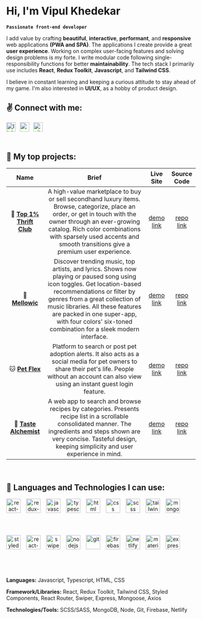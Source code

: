 # Hi, I'm Vipul Khedekar

**`Passionate front-end developer`**

I add value by crafting **beautiful**, **interactive**, **performant**, and **responsive** web applications **(PWA and SPA)**. The applications I create provide a great **user experience**. Working on complex user-facing features and solving design problems is my forte. I write modular code following single-responsibility functions for better **maintainability**. The tech stack I primarily use includes **React**, **Redux Toolkit**, **Javascript**, and **Tailwind CSS**.​​

I believe in constant learning and keeping a curious attitude to stay ahead of my game. I'm also interested in **UI/UX**, as a hobby of product design.

## ✌️ Connect with me:

<div style="display:flex">
<a id="linkedin" href="https://www.linkedin.com/in/vipul-khedekar/" target="_blank">
<img align="left" style="padding-right:0.5rem; padding-bottom:0.5rem" src="https://firebasestorage.googleapis.com/v0/b/github-profile-v1.appspot.com/o/misc%2Flinkedin.svg?alt=media&token=688e8603-d5a1-4931-a0e1-70e88c713237" alt="linkedin" height="25" width="25" />
</a>

<address>
<a id="email" href="mailto:k3vipul@gmail.com" target="_blank">
<img align="left" style="padding-right:0.5rem; padding-bottom:0.5rem" src="https://firebasestorage.googleapis.com/v0/b/github-profile-v1.appspot.com/o/misc%2Fgmail.svg?alt=media&token=1f388d9e-ad83-43f1-ae9f-5db764eb96d6" alt="email" height="25" width="25" />
</a>
</address>

<a id="github" href="https://github.com/vipul-khedekar" target="_blank">
<img src="https://firebasestorage.googleapis.com/v0/b/github-profile-v1.appspot.com/o/misc%2Fgithub-blue.svg?alt=media&token=42a0091e-8be2-442d-8637-2f8f7b0dd7db" alt="github" height="25" width="25" />
</a>
</div>
<br />

## 💪 My top projects:

|                                             Name                                             |                                                                                                                                                              Brief                                                                                                                                                              |                       Live Site                        |                                   Source Code                                   |
| :------------------------------------------------------------------------------------------: | :-----------------------------------------------------------------------------------------------------------------------------------------------------------------------------------------------------------------------------------------------------------------------------------------------------------------------------: | :----------------------------------------------------: | :-----------------------------------------------------------------------------: |
| 💎 [**Top 1% Thrift Club**](https://github.com/vipul-khedekar/top-1percent-exchange_buysell) |                         A high-value marketplace to buy or sell secondhand luxury items. Browse, categorize, place an order, or get in touch with the owner through an ever-growing catalog. Rich color combinations with sparsely used accents and smooth transitions give a premium user experience.                          | [demo link](https://1percent-thrift-club.netlify.app/) |  [repo link](https://github.com/vipul-khedekar/top-1percent-exchange_buysell)   |
|     🎵 [**Mellowic**](https://github.com/vipul-khedekar/mellowic_music-player-discovery)     | Discover trending music, top artists, and lyrics. Shows now playing or paused song using icon toggles. Get location-based recommendations or filter by genres from a great collection of music libraries. All these features are packed in one super-app, with four colors' six-toned combination for a sleek modern interface. |       [demo link](https://mellowic.netlify.app/)       | [repo link](https://github.com/vipul-khedekar/mellowic_music-player-discovery)  |
|    🐱 [**Pet Flex**](https://github.com/vipul-khedekar/pet-flex_adoption-alerts-sharing)     |                                                             Platform to search or post pet adoption alerts. It also acts as a social media for pet owners to share their pet's life. People without an account can also view using an instant guest login feature.                                                              |       [demo link](https://pet-flex.netlify.app/)       | [repo link](https://github.com/vipul-khedekar/pet-flex_adoption-alerts-sharing) |
|     🍕 [**Taste Alchemist**](https://github.com/vipul-khedekar/taste-alchemist_browser)      |                                               A web app to search and browse recipes by categories. Presents recipe list in a scrollable consolidated manner. The ingredients and steps shown are very concise. Tasteful design, keeping simplicity and user experience in mind.                                                |   [demo link](https://taste-alchemist.netlify.app/)    |     [repo link](https://github.com/vipul-khedekar/taste-alchemist_browser)      |

<br />

## 🤘 Languages and Technologies I can use:

<div align="center" style="display:flex">
<img align="left" style="padding-right:0.75rem; padding-bottom:0.5rem" src="https://firebasestorage.googleapis.com/v0/b/github-profile-v1.appspot.com/o/tech-stack%2Freact-js.svg?alt=media&token=fae76cb2-cc5e-4a48-a475-b9365afbdacf" alt="react-js" height="38" width="38"/>

<img align="left" style="padding-right:0.75rem; padding-bottom:0.5rem" src="https://firebasestorage.googleapis.com/v0/b/github-profile-v1.appspot.com/o/tech-stack%2Fredux-toolkit.svg?alt=media&token=0cc44281-ca3d-4369-9048-fc4ea96cd10e" alt="redux-toolkit" height="38" width="38"/>

<img align="left" style="padding-right:0.75rem; padding-bottom:0.5rem" src="https://firebasestorage.googleapis.com/v0/b/github-profile-v1.appspot.com/o/tech-stack%2Fjavascript-es6.svg?alt=media&token=68448d0d-62f5-4845-8317-eded390d509d" alt="javascript" height="38" width="38"/>

<img align="left" style="padding-right:0.75rem; padding-bottom:0.5rem" src="https://firebasestorage.googleapis.com/v0/b/github-profile-v1.appspot.com/o/tech-stack%2Ftypescript.svg?alt=media&token=99fe3761-be02-4173-a16c-d32af77a473e" alt="typescript" height="38" width="38"/>

<img align="left" style="padding-right:0.75rem; padding-bottom:0.5rem" src="https://firebasestorage.googleapis.com/v0/b/github-profile-v1.appspot.com/o/tech-stack%2Fhtml-5.svg?alt=media&token=04478053-3948-4ff4-bae5-1e465a7df33f" alt="html" height="38" width="38"/>

<img align="left" style="padding-right:0.75rem; padding-bottom:0.5rem" src="https://firebasestorage.googleapis.com/v0/b/github-profile-v1.appspot.com/o/tech-stack%2Fcss-3.svg?alt=media&token=b1cbf66b-0cf4-4270-958c-32c21c246991" alt="css" height="38" width="38"/>

<img align="left" style="padding-right:0.75rem; padding-bottom:0.5rem" src="https://firebasestorage.googleapis.com/v0/b/github-profile-v1.appspot.com/o/tech-stack%2Fscss-sass.svg?alt=media&token=812c9e15-b3e3-4b90-86e3-db712f652c50" alt="scss" height="38" width="38"/>

<img align="left" style="padding-right:0.75rem; padding-bottom:0.5rem" src="https://firebasestorage.googleapis.com/v0/b/github-profile-v1.appspot.com/o/tech-stack%2Ftailwind-css.svg?alt=media&token=023ee713-7d34-4205-a309-76ed869ccdd8" alt="tailwind-css" height="38" width="38"/>

<img align="left" style="padding-right:0.75rem; padding-bottom:0.5rem" src="https://firebasestorage.googleapis.com/v0/b/github-profile-v1.appspot.com/o/tech-stack%2Fmongo-db.svg?alt=media&token=7da2be07-5f96-46cb-a07c-07993df689e3" alt="mongo-db" height="38" width="38"/>
</div>
<br/><br/><br/>

<div align="center" style="display:flex">
<img align="left" style="padding-right:0.75rem; padding-bottom:0.5rem" src="https://firebasestorage.googleapis.com/v0/b/github-profile-v1.appspot.com/o/tech-stack%2Fstyled-components.svg?alt=media&token=bcdfc4c5-d641-4321-aba1-5eda0a264578" alt="styled-components" height="38" width="38"/>

<img align="left" style="padding-right:0.75rem; padding-bottom:0.5rem" src="https://firebasestorage.googleapis.com/v0/b/github-profile-v1.appspot.com/o/tech-stack%2Freact-router.svg?alt=media&token=718544df-a871-46f4-be7d-17aa79b59f15" alt="react-router" height="38" width="38"/>

<img align="left" style="padding-right:0.75rem; padding-bottom:0.5rem" src="https://firebasestorage.googleapis.com/v0/b/github-profile-v1.appspot.com/o/tech-stack%2Fswiper-js.svg?alt=media&token=597ba1f3-e53f-4326-b8b0-c17cf491d57a" alt="swiper-js" height="38" width="38"/>

<img align="left" style="padding-right:0.75rem; padding-bottom:0.5rem" src="https://firebasestorage.googleapis.com/v0/b/github-profile-v1.appspot.com/o/tech-stack%2Fnode-js.svg?alt=media&token=ad865555-ad89-4c34-9113-23cfe9845f91" alt="nodejs" height="38" width="38"/>

<img align="left" style="padding-right:0.75rem; padding-bottom:0.5rem" src="https://firebasestorage.googleapis.com/v0/b/github-profile-v1.appspot.com/o/tech-stack%2Fgit.svg?alt=media&token=5ca550e6-75a5-4c87-a222-afc1a0951a7a" alt="git" height="38" width="38"/>

<img align="left" style="padding-right:0.75rem; padding-bottom:0.5rem" src="https://firebasestorage.googleapis.com/v0/b/github-profile-v1.appspot.com/o/tech-stack%2Ffirebase.svg?alt=media&token=acffe181-f63b-410a-aeec-b6cea709cd50" alt="firebase" height="38" width="38"/>

<img align="left" style="padding-right:0.75rem; padding-bottom:0.5rem" src="https://firebasestorage.googleapis.com/v0/b/github-profile-v1.appspot.com/o/tech-stack%2Fnetlify.svg?alt=media&token=33b96e37-ed7a-4723-af2b-50928287ad57" alt="netlify" height="38" width="38"/>

<img align="left" style="padding-right:0.75rem; padding-bottom:0.5rem" src="https://firebasestorage.googleapis.com/v0/b/github-profile-v1.appspot.com/o/tech-stack%2Fmaterial-ui.svg?alt=media&token=afad584b-2247-4bcf-85ec-85ef56f9b60a" alt="material-ui" height="38" width="38"/>

<img align="left" style="padding-right:0.75rem; padding-bottom:0.5rem" src="https://firebasestorage.googleapis.com/v0/b/github-profile-v1.appspot.com/o/tech-stack%2Fexpress.svg?alt=media&token=addabe37-f36d-434c-8058-bd92eb783f27" alt="express" height="38" width="38"/>
</div>
<br /><br /><br />

**Languages:** Javascript, Typescript, HTML, CSS

**Framework/Libraries:** React, Redux Toolkit, Tailwind CSS, Styled Components, React Router, Swiper, Express, Mongoose, Axios

**Technologies/Tools:** SCSS/SASS, MongoDB, Node, Git, Firebase, Netlify
